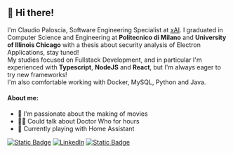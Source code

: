 ## 👋 Hi there!
I'm Claudio Paloscia, Software Engineering Specialist at [xAI](https://x.ai). I graduated in Computer Science and Engineering at **Politecnico di Milano** and **University of Illinois Chicago** with a thesis about security analysis of Electron Applications, stay tuned!<br/>
My studies focused on Fullstack Development, and in particular I'm experienced with **Typescript**, **NodeJS** and **React**, but I'm always eager to try new frameworks!<br/>
I'm also comfortable working with Docker, MySQL, Python and Java.

#### About me:
- 🎥 I'm passionate about the making of movies
- 🧑‍🚀 Could talk about Doctor Who for hours
- 🤖 Currently playing with Home Assistant

[![Static Badge](https://img.shields.io/badge/Portfolio-darkslateblue)](https://paloscia.com)
[![LinkedIn](https://img.shields.io/badge/-LinkedIn-blue?style=flat&logo=Linkedin&logoColor=white)](https://www.linkedin.com/in/claudio-paloscia)
[![Static Badge](https://img.shields.io/badge/Contact%20me-darkorange?logo=maildotru)](mailto:claudio@paloscia.com)

